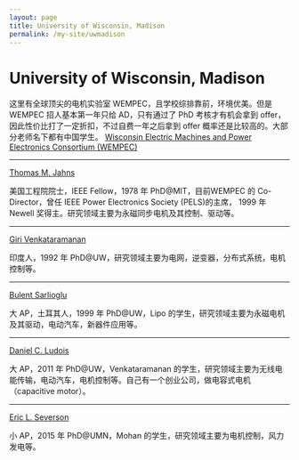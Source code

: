 ```yaml
---
layout: page
title: University of Wisconsin, Madison
permalink: /my-site/uwmadison
---
```

# University of Wisconsin, Madison

这里有全球顶尖的电机实验室 WEMPEC，且学校综排靠前，环境优美。但是WEMPEC 招人基本第一年只给 AD，只有通过了 PhD 考核才有机会拿到 offer，因此性价比打了一定折扣，不过自费一年之后拿到 offer 概率还是比较高的。大部分老师名下都有中国学生。 
[Wisconsin Electric Machines and Power Electronics Consortium (WEMPEC)](http://www.wempec.wisc.edu/)

---
[Thomas M. Jahns](https://directory.engr.wisc.edu/ece/Faculty/Jahns_Thomas/)

美国工程院院士，IEEE Fellow，1978 年 PhD@MIT，目前WEMPEC 的 Co-Director，曾任 IEEE Power Electronics Society (PELS)的主席， 1999 年 Newell 奖得主。研究领域主要为永磁同步电机及其控制、驱动等。 

---

[Giri Venkataramanan](https://directory.engr.wisc.edu/ece/Faculty/Venkataramanan_Giri/)

印度人，1992 年 PhD@UW，研究领域主要为电网，逆变器，分布式系统，电机控制等。

---

[Bulent Sarlioglu](https://directory.engr.wisc.edu/ece/Faculty/Sarlioglu_Bulent/)

大 AP，土耳其人，1999 年 PhD@UW，Lipo 的学生，研究领域主要为永磁电机及其驱动，电动汽车，新器件应用等。 

---

[Daniel C. Ludois](https://ludois.wempec.wisc.edu/biography/)

大 AP，2011 年 PhD@UW，Venkataramanan 的学生，研究领域主要为无线电能传输，电动汽车，电机控制等。自己有一个创业公司，做电容式电机 （capacitive motor）。 

---

[Eric L. Severson](https://directory.engr.wisc.edu/ece/Faculty/Severson_Eric/)

小 AP，2015 年 PhD@UMN，Mohan 的学生，研究领域主要为电机控制，风力发电等。 
